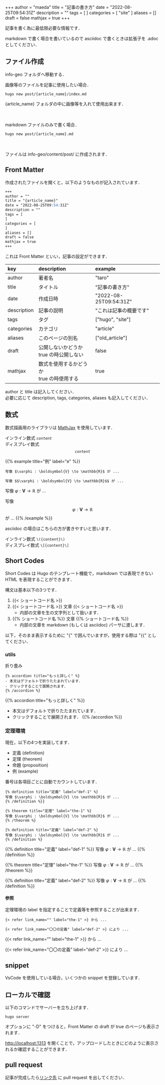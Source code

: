 +++
author = "maeda"
title = "記事の書き方"
date = "2022-08-25T09:54:31Z"
description = ""
tags = [
]
categories = [
    "site"
]
aliases = []
draft = false
mathjax = true
+++

記事を書く為に最低限必要な情報です．

markdown で書く場合を書いているので asciidoc で書くときは拡張子を .adoc としてください．

## ファイル作成

info-geo フォルダへ移動する．

画像等のファイルを記事に使用したい場合．
```shell
hugo new post/{article_name}/index.md
```
{article_name} フォルダの中に画像等を入れて使用出来ます．

\
\
markdown ファイルのみで書く場合．

```shell
hugo new post/{article_name}.md
```

\
\
ファイルは info-geo/content/post/ に作成されます．


## Front Matter

作成されたファイルを開くと，以下のようなものが記入されています．

```markdown
+++
author = ""
title = "{article_name}"
date = "2022-08-25T09:54:31Z"
description = ""
tags = [
]
categories = [
]
aliases = []
draft = false
mathjax = true
+++
```

これは Front Matter といい，記事の設定ができます．

| key         | description                                 | example                |
| :---------- | :------------------------------------------ | :--------------------- |
| author      | 著者名                                      | "taro"                 |
| title       | タイトル                                    | "記事の書き方"         |
| date        | 作成日時                                    | "2022-08-25T09:54:31Z" |
| description | 記事の説明                                  | "これは記事の概要です" |
| tags        | タグ                                        | ["hugo", "site"]       |
| categories  | カテゴリ                                    | "article"              |
| aliases     | このページの別名                            | ["old_article"]        |
| draft       | 公開しないかどうか<br>true の時公開しない   | false                  |
| mathjax     | 数式を使用するかどうか<br>true の時使用する | true                   |


author と title は記入してください．
\
必要に応じて description, tags, categories, aliases も記入してください．


## 数式

数式描画用のライブラリは [MathJax](https://www.mathjax.org/) を使用しています．

インライン数式 <code>${content}$</code>
\
ディスプレイ数式 <code>$${content}$$</code>

{{% example title="例" label="e" %}}

```
写像 $\varphi : \boldsymbol{V} \to \mathbb{R}$ が ...

写像 $$\varphi : \boldsymbol{V} \to \mathbb{R}$$ が ...
```

写像 $\varphi : \boldsymbol{V} \to \mathbb{R}$ が ...

写像 $$\varphi : \boldsymbol{V} \to \mathbb{R}$$ が ...
{{% /example %}}


asciidoc の場合はこちらの方が書きやすいと思います．

インライン数式 <code>\\({content}\\)</code>
\
ディスプレイ数式 <code>\\[{content}\\]</code>


## Short Codes

Short Codes は Hugo のテンプレート機能で，markdown では表現できない HTML を表現することができます．

構文は基本以下の3つです．

1. \{\{< ショートコード名 >\}\}
1. \{\{< ショートコード名 >\}\} 文章 \{\{< ショートコード名 >\}\}
    - 内部の文章を生の文字列として扱います．
1. \{\{% ショートコード名 %\}\} 文章 \{\{% ショートコード名 %\}\}
    - 内部の文章を markdown (もしくは asciidoc) パーサに渡します．

以下，そのまま表示するために "{" で囲んでいますが，使用する際は "{{" としてください．

### utils

折り畳み

```
{% accordion title="もっと詳しく" %}
- 本文はデフォルトで折りたたまれています．
- クリックすることで展開されます．
{% /accordion %}
```


{{% accordion title="もっと詳しく" %}}
- 本文はデフォルトで折りたたまれています．
- クリックすることで展開されます．
{{% /accordion %}}


### 定理環境

現在，以下の4つを実装してます．
- 定義 (definition)
- 定理 (theorem)
- 命題 (proposition)
- 例 (example)

番号は各項目ごとに自動でカウントしています．

```
{% definition title="定義" label="def-1" %}
写像 $\varphi : \boldsymbol{V} \to \mathbb{R}$ が ...
{% /definition %}}

{% theorem title="定理" label="the-1" %}
写像 $\varphi : \boldsymbol{V} \to \mathbb{R}$ が ...
{% /theorem %}

{% definition title="定義" label="def-2" %}
写像 $\varphi : \boldsymbol{V} \to \mathbb{R}$ が ...
{% /definition %}

```

{{% definition title="定義" label="def-1" %}}
写像 $\varphi : \boldsymbol{V} \to \mathbb{R}$ が ...
{{% /definition %}}

{{% theorem title="定理" label="the-1" %}}
写像 $\varphi : \boldsymbol{V} \to \mathbb{R}$ が ...
{{% /theorem %}}

{{% definition title="定義" label="def-2" %}}
写像 $\varphi : \boldsymbol{V} \to \mathbb{R}$ が ...
{{% /definition %}}

#### 参照

定理環境の label を指定することで定義等を参照することが出来ます．

```
{< refer link_name="" label="the-1" >} から ...

{< refer link_name="〇〇の定義" label="def-2" >} により ...
```


{{< refer link_name="" label="the-1" >}} から ...

{{< refer link_name="〇〇の定義" label="def-2" >}} により ...


## snippet

VsCode を使用している場合，いくつかの snippet を登録しています．




## ローカルで確認

以下のコマンドでサーバーを立ち上げます．

```
hugo server
```

オプションに "-D" をつけると，Front Matter の draft が true のページも表示されます．

[http://localhost:1313](http://localhost:1313) を開くことで，アップロードしたときにどのように表示されるか確認することができます．


## pull request

記事が完成したら[リンク先](https://github.com/yMCDoSec/info-geo-blog) に pull request を出してください．
